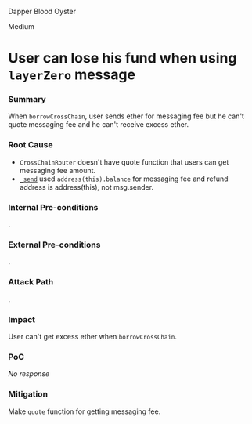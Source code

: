 Dapper Blood Oyster

Medium

# User can lose his fund when using `layerZero` message

### Summary

When `borrowCrossChain`, user sends ether for messaging fee but he can't quote messaging fee and he can't receive excess ether.

### Root Cause

- `CrossChainRouter` doesn't have quote function that users can get messaging fee amount.
- [`_send`](https://github.com/sherlock-audit/2025-05-lend-audit-contest/blob/main/Lend-V2/src/LayerZero/CrossChainRouter.sol#L804-L821) used `address(this).balance` for messaging fee and refund address is address(this), not msg.sender.

### Internal Pre-conditions

.

### External Pre-conditions

.

### Attack Path

.

### Impact

User can't get excess ether when `borrowCrossChain`.

### PoC

_No response_

### Mitigation

Make `quote` function for getting messaging fee.
